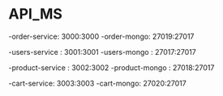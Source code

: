 # API_MS
-order-service: 3000:3000 -order-mongo: 27019:27017

-users-service : 3001:3001 -users-mongo : 27017:27017⁠

-product-service : 3002:3002 -product-mongo : 27018:27017

-cart-service: 3003:3003 -cart-mongo: 27020:27017
